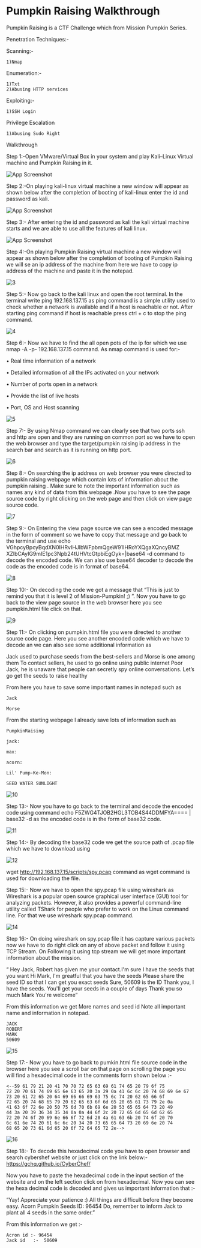 
# Pumpkin Raising Walkthrough

Pumpkin Raising is a CTF Challenge which from Mission Pumpkin Series.

 Penetration Techniques:-

Scanning:-

    1)Nmap 

Enumeration:-

    1)Txt
    2)Abusing HTTP services
Exploiting:-

    1)SSH Login
Privilege Escalation

    1)Abusing Sudo Right

Walkthrough

Step 1:-Open VMware/Virtual Box in your system and play Kali–Linux Virtual machine and Pumpkin Raising in it.








![App Screenshot](https://github.com/nisharansari11/PumpkinRaisingWalkthrough/assets/117331485/8279a968-8982-4751-8961-c619ef000fd3)






Step 2:-On playing kali-linux virtual machine a new window will appear as shown below after the completion of booting of kali-linux enter the id and password as kali.



![App Screenshot](https://github.com/nisharansari11/PumpkinRaisingWalkthrough/blob/main/ScreenShot/2.png?raw=true)


Step 3:-  After entering the id and password as kali the kali virtual machine starts and we are able to use all the features of kali linux.

![App Screenshot](https://github.com/nisharansari11/PumpkinRaisingWalkthrough/blob/main/ScreenShot/3.jpg?raw=true)

Step 4:-On playing Pumpkin Raising virtual machine a new window will appear as shown below after the completion of booting of Pumpkin Raising we will se an ip address of the machine from here we have to copy ip address of the machine and paste it in the notepad.

![3](https://github.com/nisharansari11/PumpkinRaisingWalkthrough/assets/117331485/1f0c15e7-22d5-4787-a9c6-fde891ab5118)

Step 5:-  Now go back to the kali linux and open the root terminal. In the terminal write ping 192.168.137.15 as  ping command is a simple utility used to check whether a network is available and if a host is reachable or not. After starting ping command if host is reachable press ctrl + c to stop the ping command.

![4](https://github.com/nisharansari11/PumpkinRaisingWalkthrough/assets/117331485/a6afef27-f733-4bfa-bc32-2dc2c82f4035)

Step 6:-  Now we have to find the all open pots of the ip for which we use  nmap -A -p- 192.168.137.15  command. As nmap  command is used for:-

•	Real time information of a network

•	Detailed information of all the IPs activated on your network

•	Number of ports open in a network

•	Provide the list of live hosts

•	Port, OS and Host scanning

![5](https://github.com/nisharansari11/PumpkinRaisingWalkthrough/assets/117331485/c73c01eb-b210-4ca9-a589-1b6544d58f61)

Step 7:-  By using Nmap command we can clearly see that two ports ssh and http are open and they are running on common port so we have to open the web browser and type the target/pumpkin raising ip address in the search bar and search as it is running  on http port.

![6](https://github.com/nisharansari11/PumpkinRaisingWalkthrough/assets/117331485/ee0ca80c-6f54-46f8-84b9-efd89b934939)

Step 8:-  On searching the ip address on web browser you were directed to pumpkin raising webpage which contain lots of information about the pumpkin raising . Make sure to note the important information such as names any kind of data from this webpage .Now you have to see the page source code by right clicking on the web page and then click on view page source code.

![7](https://github.com/nisharansari11/PumpkinRaisingWalkthrough/assets/117331485/a129aa05-2a56-4bdc-920f-dc29705d2d9c)

Step 9:-  On Entering the view page source we can see a encoded message in the form of comment so we have to copy that message and go back to the terminal and use 
echo VGhpcyBpcyBqdXN0IHRvIHJlbWFpbmQgeW91IHRoYXQgaXQncyBMZ  XZlbCAyIG9mIE1pc3Npb24tUHVtcGtpbiEgOyk=|base64 -d command to decode the encoded code. We can also use base64 decoder to decode the code as the encoded code is in format of base64.

![8](https://github.com/nisharansari11/PumpkinRaisingWalkthrough/assets/117331485/ae13a84f-981e-45b3-9906-486b02d6194d)

Step 10:-  On decoding the code we got a message that “This is just to remind you that it is level 2 of Mission-Pumpkin! ;) ”. Now you have to go back to the view page source in the web browser here you see pumpkin.html file click on that.

![9](https://github.com/nisharansari11/PumpkinRaisingWalkthrough/assets/117331485/80e45c6e-4685-4af3-ba6c-ebe4b38296c7)

Step 11:- On clicking on pumpkin.html file you were directed to another source code page. Here you see another encoded code which we have to decode an we can also see some additional information as

Jack used to purchase seeds from the best-sellers and Morse is one among them
To contact sellers, he used to go online using public internet
Poor Jack, he is unaware that people can secretly spy online conversations.
Let’s go get the seeds to raise healthy


From here you have to save some important names in notepad such as

    Jack

    Morse

From the starting webpage I already save lots of information such as

    PumpkinRaising

    jack:

    max:

    acorn:

    Lil' Pump-Ke-Mon:

    SEED WATER SUNLIGHT 


![10](https://github.com/nisharansari11/PumpkinRaisingWalkthrough/assets/117331485/df989259-fe0e-4082-b2b7-98b37a064e27)

Step 13:- Now you have to go back to the terminal and decode the encoded code using command 
echo F5ZWG4TJOB2HGL3TOB4S44DDMFYA==== | base32 -d as the encoded code is in the form of base32 code. 


![11](https://github.com/nisharansari11/PumpkinRaisingWalkthrough/assets/117331485/ff8f77a2-7596-4812-b5b3-39377e4c8d70)


Step 14:- By decoding the base32 code we get the source path of .pcap file which we have to download using 

![12](https://github.com/nisharansari11/PumpkinRaisingWalkthrough/assets/117331485/ede6a919-47b9-4931-90a6-9e8362333f4d)

 wget http://192.168.137.15/scripts/spy.pcap command as wget command is used for downloading the file.



Step 15:-  Now we have to open the spy.pcap file using wireshark as Wireshark is a popular open source graphical user interface (GUI) tool for analyzing packets. However, it also provides a powerful command-line utility called TShark for people who prefer to work on the Linux command line. For that we use wireshark spy.pcap command.


![14](https://github.com/nisharansari11/PumpkinRaisingWalkthrough/assets/117331485/564fcfd3-948e-4551-819e-f8aa421fdec1)

Step 16:- On doing wireshark on spy.pcap file it has capture various packets now we have to do right click on any  of above packet and follow it using TCP Stream. On Following it using tcp stream we will get more important  information about the mission. 


“ Hey Jack, Robert has given me your contact.I'm sure I have the seeds that you
want Hi Mark, I'm greatful that you have the seeds Please share the seed ID so that I can get you exact seeds Sure, 50609 is the ID Thank you, I have the seeds. You'll get your seeds in a couple of days Thank you so much Mark You're welcome”

From this information we get More names and seed id Note all important name and information in notepad.

    JACK
    ROBERT
    MARK
    50609


![15](https://github.com/nisharansari11/PumpkinRaisingWalkthrough/assets/117331485/ee80efa6-8d97-4e9b-ba90-9170749e52e5)

Step 17:-  Now you have to go back to pumkin.html file source code in the browser here you see a scroll bar on that page on scrolling the page you will find a hexadecimal code in the comments form shown below :-

    <--59 61 79 21 20 41 70 70 72 65 63 69 61 74 65 20 79 6f 75 
    72 20 70 61 74 69 65 6e 63 65 20 3a 29 0a 41 6c 6c 20 74 68 69 6e 67
    73 20 61 72 65 20 64 69 66 66 69 63 75 6c 74 20 62 65 66 6f 
    72 65 20 74 68 65 79 20 62 65 63 6f 6d 65 20 65 61 73 79 2e 0a
    41 63 6f 72 6e 20 50 75 6d 70 6b 69 6e 20 53 65 65 64 73 20 49
    44 3a 20 39 36 34 35 34 0a 0a 44 6f 2c 20 72 65 6d 65 6d 62 65 
    72 20 74 6f 20 69 6e 66 6f 72 6d 20 4a 61 63 6b 20 74 6f 20 70 
    6c 61 6e 74 20 61 6c 6c 20 34 20 73 65 65 64 73 20 69 6e 20 74 
    68 65 20 73 61 6d 65 20 6f 72 64 65 72 2e-->


![16](https://github.com/nisharansari11/PumpkinRaisingWalkthrough/assets/117331485/825ada78-6ca6-46bf-9eab-c94a791c5377)

Step 18:-  To decode this hexadecimal code you have to open browser and search cybershef website or just click on the link below:-
https://gchq.github.io/CyberChef/

Now you have to paste the hexadecimal code in the input section of the website and on the left section click on from hexadecimal. Now you can see the hexa decimal code is decoded and gives us important information that :-

“Yay! Appreciate your patience :)
All things are difficult before they become easy.
Acorn Pumpkin Seeds ID: 96454
Do, remember to inform Jack to plant all 4 seeds in the same order.”

From this information we get :-

    Acron id :- 96454
    Jack id   :-  50609
